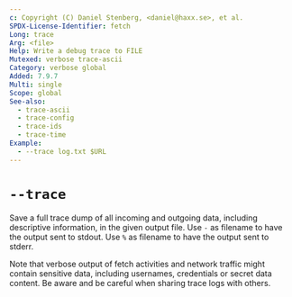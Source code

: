 ```yaml
---
c: Copyright (C) Daniel Stenberg, <daniel@haxx.se>, et al.
SPDX-License-Identifier: fetch
Long: trace
Arg: <file>
Help: Write a debug trace to FILE
Mutexed: verbose trace-ascii
Category: verbose global
Added: 7.9.7
Multi: single
Scope: global
See-also:
  - trace-ascii
  - trace-config
  - trace-ids
  - trace-time
Example:
  - --trace log.txt $URL
---
```


# `--trace`

Save a full trace dump of all incoming and outgoing data, including
descriptive information, in the given output file. Use `-` as filename to have
the output sent to stdout. Use `%` as filename to have the output sent to
stderr.

Note that verbose output of fetch activities and network traffic might contain
sensitive data, including usernames, credentials or secret data content. Be
aware and be careful when sharing trace logs with others.
